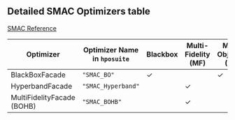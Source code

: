 ## Detailed SMAC Optimizers table

[SMAC Reference](https://github.com/automl/SMAC3)

| Optimizer                       | Optimizer Name in `hposuite` | Blackbox | Multi-Fidelity (MF) | Multi-Objective (MO) | MO-MF | Priors | Hyperparameters                               | Tabular Benchmarks | Continuations   |
|---------------------------------|---------------------------|----------|---------------------|----------------------|-------|--------|-----------------------------------------------|-------------------|-----------------|
| BlackBoxFacade                  | `"SMAC_BO"`                  | ✓        |                     | ✓                     |       |        | `xi`                                          |                   |                  |
| HyperbandFacade                 | `"SMAC_Hyperband"`           |          |  ✓                  |                      |       |        | `eta`                                         |                   | ✓                |
| MultiFidelityFacade (BOHB)      | `"SMAC_BOHB"`                |          | ✓                   |                      |       |        | `eta`                                         |                   | ✓                |